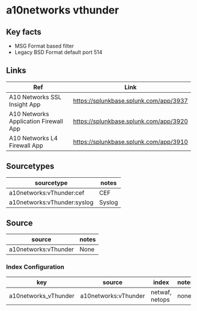 # a10networks vthunder

## Key facts

* MSG Format based filter
* Legacy BSD Format default port 514

## Links

| Ref                                   | Link                                                                             |
|---------------------------------------|----------------------------------------------------------------------------------|
| A10 Networks SSL Insight App          | <https://splunkbase.splunk.com/app/3937>                                         |
| A10 Networks Application Firewall App | <https://splunkbase.splunk.com/app/3920>                                         |
| A10 Networks L4 Firewall App          | <https://splunkbase.splunk.com/app/3910>                                         |


## Sourcetypes

| sourcetype                  | notes                                                                                      |
|-----------------------------|--------------------------------------------------------------------------------------------|
| a10networks:vThunder:cef    | CEF                                                                                        |
| a10networks:vThunder:syslog | Syslog                                                                                     |

## Source

| source               | notes                                                                                             |
|----------------------|---------------------------------------------------------------------------------------------------|
| a10networks:vThunder | None                                                                                              |

### Index Configuration

| key                | source              | index                  | notes          |
|--------------------|---------------------|------------------------|----------------|
|a10networks_vThunder| a10networks:vThunder| netwaf, netops         | none           |
